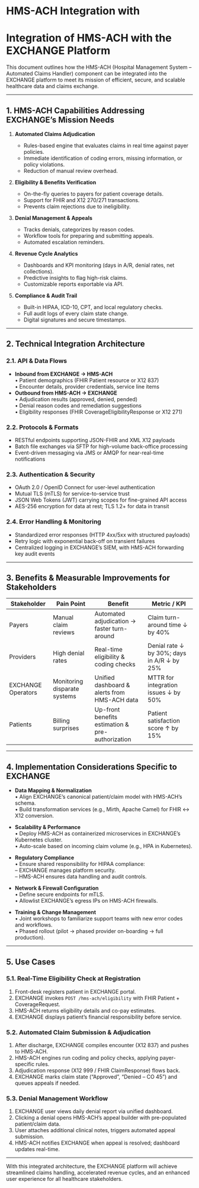 # HMS-ACH Integration with 

# Integration of HMS-ACH with the EXCHANGE Platform

This document outlines how the HMS-ACH (Hospital Management System – Automated Claims Handler) component can be integrated into the EXCHANGE platform to meet its mission of efficient, secure, and scalable healthcare data and claims exchange.

---

## 1. HMS-ACH Capabilities Addressing EXCHANGE’s Mission Needs

1. **Automated Claims Adjudication**
   - Rules-based engine that evaluates claims in real time against payer policies.
   - Immediate identification of coding errors, missing information, or policy violations.
   - Reduction of manual review overhead.

2. **Eligibility & Benefits Verification**
   - On-the-fly queries to payers for patient coverage details.
   - Support for FHIR and X12 270/271 transactions.
   - Prevents claim rejections due to ineligibility.

3. **Denial Management & Appeals**
   - Tracks denials, categorizes by reason codes.
   - Workflow tools for preparing and submitting appeals.
   - Automated escalation reminders.

4. **Revenue Cycle Analytics**
   - Dashboards and KPI monitoring (days in A/R, denial rates, net collections).
   - Predictive insights to flag high-risk claims.
   - Customizable reports exportable via API.

5. **Compliance & Audit Trail**
   - Built-in HIPAA, ICD-10, CPT, and local regulatory checks.
   - Full audit logs of every claim state change.
   - Digital signatures and secure timestamps.

---

## 2. Technical Integration Architecture

### 2.1. API & Data Flows
- **Inbound from EXCHANGE → HMS-ACH**  
  • Patient demographics (FHIR Patient resource or X12 837)  
  • Encounter details, provider credentials, service line items  
- **Outbound from HMS-ACH → EXCHANGE**  
  • Adjudication results (approved, denied, pended)  
  • Denial reason codes and remediation suggestions  
  • Eligibility responses (FHIR CoverageEligibilityResponse or X12 271)

### 2.2. Protocols & Formats
- RESTful endpoints supporting JSON-FHIR and XML X12 payloads  
- Batch file exchanges via SFTP for high-volume back-office processing  
- Event-driven messaging via JMS or AMQP for near-real-time notifications

### 2.3. Authentication & Security
- OAuth 2.0 / OpenID Connect for user-level authentication  
- Mutual TLS (mTLS) for service-to-service trust  
- JSON Web Tokens (JWT) carrying scopes for fine-grained API access  
- AES-256 encryption for data at rest; TLS 1.2+ for data in transit

### 2.4. Error Handling & Monitoring
- Standardized error responses (HTTP 4xx/5xx with structured payloads)  
- Retry logic with exponential back-off on transient failures  
- Centralized logging in EXCHANGE’s SIEM, with HMS-ACH forwarding key audit events  

---

## 3. Benefits & Measurable Improvements for Stakeholders

| Stakeholder        | Pain Point                         | Benefit                                          | Metric / KPI                             |
|--------------------|------------------------------------|--------------------------------------------------|------------------------------------------|
| Payers             | Manual claim reviews               | Automated adjudication → faster turn-around      | Claim turn-around time ↓ by 40%          |
| Providers          | High denial rates                  | Real-time eligibility & coding checks            | Denial rate ↓ by 30%; days in A/R ↓ by 25% |
| EXCHANGE Operators | Monitoring disparate systems       | Unified dashboard & alerts from HMS-ACH data     | MTTR for integration issues ↓ by 50%     |
| Patients           | Billing surprises                  | Up-front benefits estimation & pre-authorization | Patient satisfaction score ↑ by 15%      |

---

## 4. Implementation Considerations Specific to EXCHANGE

- **Data Mapping & Normalization**  
  • Align EXCHANGE’s canonical patient/claim model with HMS-ACH’s schema.  
  • Build transformation services (e.g., Mirth, Apache Camel) for FHIR ↔ X12 conversion.

- **Scalability & Performance**  
  • Deploy HMS-ACH as containerized microservices in EXCHANGE’s Kubernetes cluster.  
  • Auto-scale based on incoming claim volume (e.g., HPA in Kubernetes).

- **Regulatory Compliance**  
  • Ensure shared responsibility for HIPAA compliance:  
    – EXCHANGE manages platform security.  
    – HMS-ACH ensures data handling and audit controls.

- **Network & Firewall Configuration**  
  • Define secure endpoints for mTLS.  
  • Allowlist EXCHANGE’s egress IPs on HMS-ACH firewalls.

- **Training & Change Management**  
  • Joint workshops to familiarize support teams with new error codes and workflows.  
  • Phased rollout (pilot → phased provider on-boarding → full production).

---

## 5. Use Cases

### 5.1. Real-Time Eligibility Check at Registration
1. Front-desk registers patient in EXCHANGE portal.  
2. EXCHANGE invokes `POST /hms-ach/eligibility` with FHIR Patient + CoverageRequest.  
3. HMS-ACH returns eligibility details and co-pay estimates.  
4. EXCHANGE displays patient’s financial responsibility before service.

### 5.2. Automated Claim Submission & Adjudication
1. After discharge, EXCHANGE compiles encounter (X12 837) and pushes to HMS-ACH.  
2. HMS-ACH engines run coding and policy checks, applying payer-specific rules.  
3. Adjudication response (X12 999 / FHIR ClaimResponse) flows back.  
4. EXCHANGE marks claim state (“Approved”, “Denied – CO 45”) and queues appeals if needed.

### 5.3. Denial Management Workflow
1. EXCHANGE user views daily denial report via unified dashboard.  
2. Clicking a denial opens HMS-ACH’s appeal builder with pre-populated patient/claim data.  
3. User attaches additional clinical notes, triggers automated appeal submission.  
4. HMS-ACH notifies EXCHANGE when appeal is resolved; dashboard updates real-time.

---

With this integrated architecture, the EXCHANGE platform will achieve streamlined claims handling, accelerated revenue cycles, and an enhanced user experience for all healthcare stakeholders.